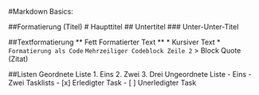 #Markdown Basics:

##Formatierung (Titel)
	# Haupttitel
	## Untertitel
	### Unter-Unter-Titel

##Textformatierung
	** Fett Formatierter Text **
	* Kursiver Text *
	` Formatierung als Code `
	``` Mehrzeiliger Codeblock
	Zeile 2 ```
	> Block Quote (Zitat)

##Listen
	Geordnete Liste
		1. Eins
		2. Zwei
		3. Drei
	Ungeordnete Liste
		- Eins
		- Zwei
	Tasklists
		- [x] Erledigter Task
		- [ ] Unerledigter Task
